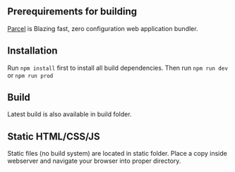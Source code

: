 ## Prerequirements for building
[Parcel](https://parceljs.org) is Blazing fast, zero configuration web application bundler.

## Installation

Run ```npm install``` first to install all build dependencies.
Then run ```npm run dev``` or ```npm run prod```

## Build 
Latest build is also available in build folder.

## Static HTML/CSS/JS
Static files (no build system) are located in static folder. Place a copy inside webserver and navigate your browser into proper directory. 